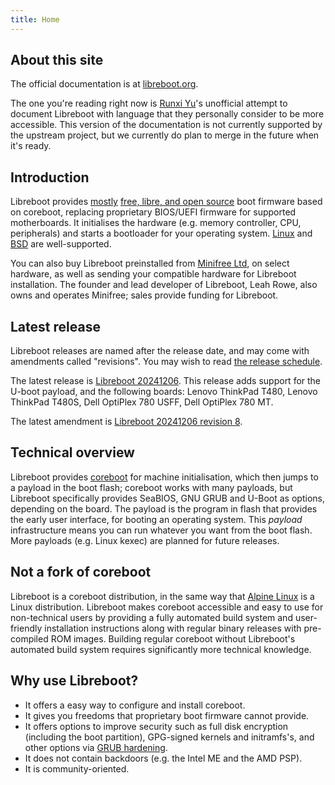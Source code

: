```yaml
---
title: Home
---
```


## About this site

The official documentation is at [libreboot.org](https://libreboot.org).

The one you're reading right now is [Runxi Yu](https://runxiyu.org)'s unofficial
attempt to document Libreboot with language that they personally consider to be
more accessible. This version of the documentation is not currently supported
by the upstream project, but we currently do plan to merge in the future when
it's ready.

## Introduction

Libreboot provides [mostly](freedom_status/) [free, libre, and
open source](https://writefreesoftware.org/) boot firmware based on coreboot,
replacing proprietary BIOS/UEFI firmware for supported motherboards. It
initialises the hardware (e.g. memory controller, CPU, peripherals) and starts
a bootloader for your operating system. [Linux](docs/linux/) and
[BSD](docs/bsd/) are well-supported.

You can also buy Libreboot preinstalled from [Minifree
Ltd](https://minifree.org), on select hardware, as well as sending your
compatible hardware for Libreboot installation. The founder and lead developer
of Libreboot, Leah Rowe, also owns and operates Minifree; sales provide funding
for Libreboot.

## Latest release

Libreboot releases are named after the release date, and may come with
amendments called "revisions". You may wish to read [the release
schedule](../release_schedule/).

The latest release is [Libreboot 20241206](releases/20241206/). This release
adds support for the U-boot payload, and the following boards: Lenovo ThinkPad
T480, Lenovo ThinkPad T480S, Dell OptiPlex 780 USFF, Dell OptiPlex 780 MT.

The latest amendment is [Libreboot 20241206 revision 8](releases/20241206rev8/).

## Technical overview

Libreboot provides [coreboot](https://coreboot.org/) for machine
initialisation, which then jumps to a payload in the boot flash; coreboot works
with many payloads, but Libreboot specifically provides SeaBIOS, GNU GRUB and
U-Boot as options, depending on the board. The payload is the program in flash
that provides the early user interface, for booting an operating system. This
*payload* infrastructure means you can run whatever you want from the boot
flash. More payloads (e.g. Linux kexec) are planned for future releases.

## Not a fork of coreboot

Libreboot is a coreboot distribution, in the same way that [Alpine
Linux](https://alpinelinux.org) is a Linux distribution. Libreboot makes
coreboot accessible and easy to use for non-technical users by providing a
fully automated build system and user-friendly installation instructions along
with regular binary releases with pre-compiled ROM images. Building regular
coreboot without Libreboot's automated build system requires significantly more
technical knowledge.

## Why use Libreboot?

* It offers a easy way to configure and install coreboot.
* It gives you freedoms that proprietary boot firmware cannot provide.
* It offers options to improve security such as full disk encryption (including
  the boot partition), GPG-signed kernels and initramfs's, and other options
  via [GRUB hardening](linux/grub_hardening).
* It does not contain backdoors (e.g. the Intel ME and the AMD PSP). <!-- TODO -->
* It is community-oriented.


